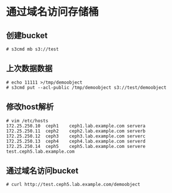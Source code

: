 # 通过域名访问存储桶

## 创建bucket
```
# s3cmd mb s3://test
```

## 上次数据数据
```
# echo 11111 >/tmp/demoobject
# s3cmd put --acl-public /tmp/demoobject s3://test/demoobject
```

## 修改host解析
```
# vim /etc/hosts
172.25.250.10  ceph1    ceph1.lab.example.com servera
172.25.250.11  ceph2    ceph2.lab.example.com serverb
172.25.250.12  ceph3    ceph3.lab.example.com serverc
172.25.250.13  ceph4    ceph4.lab.example.com serverd
172.25.250.14  ceph5    ceph5.lab.example.com servere  test.ceph5.lab.example.com
```

## 通过域名访问bucket
```
# curl http://test.ceph5.lab.example.com/demoobject
```
